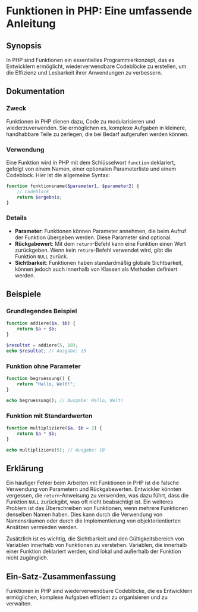 <!--
Meta Description: # Funktionen in PHP: Eine umfassende Anleitung ## Synopsis In PHP sind Funktionen ein essentielles Programmierkonzept, das es Entwicklern ermöglicht, ...
Meta Keywords: die, funktionen, php, funktion, von
-->

# Funktionen in PHP: Eine umfassende Anleitung

## Synopsis
In PHP sind Funktionen ein essentielles Programmierkonzept, das es Entwicklern ermöglicht, wiederverwendbare Codeblöcke zu erstellen, um die Effizienz und Lesbarkeit ihrer Anwendungen zu verbessern.

## Dokumentation
### Zweck
Funktionen in PHP dienen dazu, Code zu modularisieren und wiederzuverwenden. Sie ermöglichen es, komplexe Aufgaben in kleinere, handhabbare Teile zu zerlegen, die bei Bedarf aufgerufen werden können.

### Verwendung
Eine Funktion wird in PHP mit dem Schlüsselwort `function` deklariert, gefolgt von einem Namen, einer optionalen Parameterliste und einem Codeblock. Hier ist die allgemeine Syntax:

```php
function funktionsname($parameter1, $parameter2) {
    // Codeblock
    return $ergebnis;
}
```

### Details
- **Parameter**: Funktionen können Parameter annehmen, die beim Aufruf der Funktion übergeben werden. Diese Parameter sind optional.
- **Rückgabewert**: Mit dem `return`-Befehl kann eine Funktion einen Wert zurückgeben. Wenn kein `return`-Befehl verwendet wird, gibt die Funktion `NULL` zurück.
- **Sichtbarkeit**: Funktionen haben standardmäßig globale Sichtbarkeit, können jedoch auch innerhalb von Klassen als Methoden definiert werden.

## Beispiele
### Grundlegendes Beispiel
```php
function addiere($a, $b) {
    return $a + $b;
}

$resultat = addiere(5, 10);
echo $resultat; // Ausgabe: 15
```

### Funktion ohne Parameter
```php
function begruessung() {
    return "Hallo, Welt!";
}

echo begruessung(); // Ausgabe: Hallo, Welt!
```

### Funktion mit Standardwerten
```php
function multipliziere($a, $b = 2) {
    return $a * $b;
}

echo multipliziere(5); // Ausgabe: 10
```

## Erklärung
Ein häufiger Fehler beim Arbeiten mit Funktionen in PHP ist die falsche Verwendung von Parametern und Rückgabewerten. Entwickler könnten vergessen, die `return`-Anweisung zu verwenden, was dazu führt, dass die Funktion `NULL` zurückgibt, was oft nicht beabsichtigt ist. Ein weiteres Problem ist das Überschreiben von Funktionen, wenn mehrere Funktionen denselben Namen haben. Dies kann durch die Verwendung von Namensräumen oder durch die Implementierung von objektorientierten Ansätzen vermieden werden.

Zusätzlich ist es wichtig, die Sichtbarkeit und den Gültigkeitsbereich von Variablen innerhalb von Funktionen zu verstehen. Variablen, die innerhalb einer Funktion deklariert werden, sind lokal und außerhalb der Funktion nicht zugänglich. 

## Ein-Satz-Zusammenfassung
Funktionen in PHP sind wiederverwendbare Codeblöcke, die es Entwicklern ermöglichen, komplexe Aufgaben effizient zu organisieren und zu verwalten.